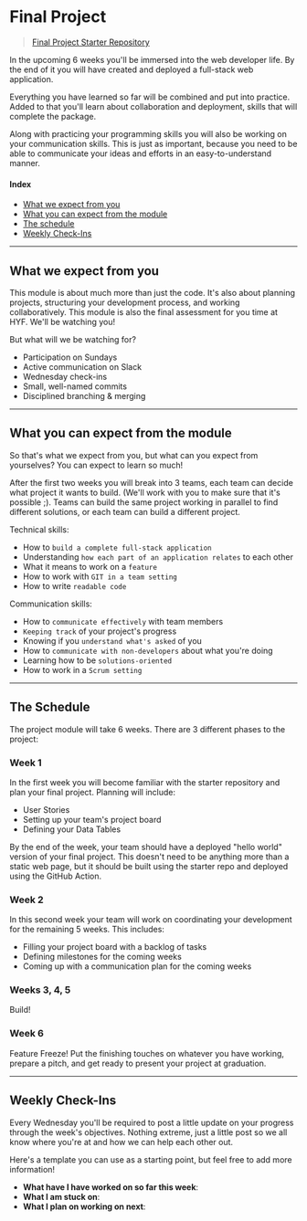 # Final Project

> [Final Project Starter Repository](https://github.com/HackYourFutureBelgium/class-6-starter)

In the upcoming 6 weeks you'll be immersed into the web developer life. By the end of it you will have created and deployed a full-stack web application.

Everything you have learned so far will be combined and put into practice. Added to that you'll learn about collaboration and deployment, skills that will complete the package.

Along with practicing your programming skills you will also be working on your communication skills. This is just as important, because you need to be able to communicate your ideas and efforts in an easy-to-understand manner.

#### Index

* [What we expect from you](#what-we-expect-from-you)
* [What you can expect from the module](#what-you-can-expect-from-the-module)
* [The schedule](#the-schedule)
* [Weekly Check-Ins](weekly-check-ins)

---

## What we expect from you

This module is about much more than just the code. It's also about planning projects, structuring your development process, and working collaboratively.  This module is also the final assessment for you time at HYF.  We'll be watching you!

But what will we be watching for?
* Participation on Sundays
* Active communication on Slack
* Wednesday check-ins
* Small, well-named commits
* Disciplined branching & merging

---

## What you can expect from the module

So that's what we expect from you, but what can you expect from yourselves?  You can expect to learn so much!

After the first two weeks you will break into 3 teams, each team can decide what project it wants to build.  (We'll work with you to make sure that it's possible ;).   Teams can build the same project working in parallel to find different solutions, or each team can build a different project.

Technical skills:

- How to `build a complete full-stack application`
- Understanding `how each part of an application relates` to each other
- What it means to work on a `feature`
- How to work with `GIT in a team setting`
- How to write `readable code`

Communication skills:

- How to `communicate effectively` with team members
- `Keeping track` of your project's progress
- Knowing if you `understand what's asked` of you
- How to `communicate with non-developers` about what you're doing
- Learning how to be `solutions-oriented`
- How to work in a `Scrum setting`

---

## The Schedule

The project module will take 6 weeks.  There are 3 different phases to the project:

### Week 1

In the first week you will become familiar with the starter repository and plan your final project.  Planning will include:

* User Stories
* Setting up your team's project board
* Defining your Data Tables

By the end of the week, your team should have a deployed "hello world" version of your final project.  This doesn't need to be anything more than a static web page, but it should be built using the starter repo and deployed using the GitHub Action.

### Week 2

In this second week your team will work on coordinating your development for the remaining 5 weeks.  This includes:

* Filling your project board with a backlog of tasks
* Defining milestones for the coming weeks
* Coming up with a communication plan for the coming weeks

### Weeks 3, 4, 5

Build!

### Week 6

Feature Freeze!  Put the finishing touches on whatever you have working, prepare a pitch, and get ready to present your project at graduation.

---

## Weekly Check-Ins

Every Wednesday you'll be required to post a little update on your progress through the week's objectives.  Nothing extreme, just a little post so we all know where you're at and how we can help each other out.

Here's a template you can use as a starting point, but feel free to add more information!

* __What have I have worked on so far this week__:
* __What I am stuck on__:
* __What I plan on working on next__:
